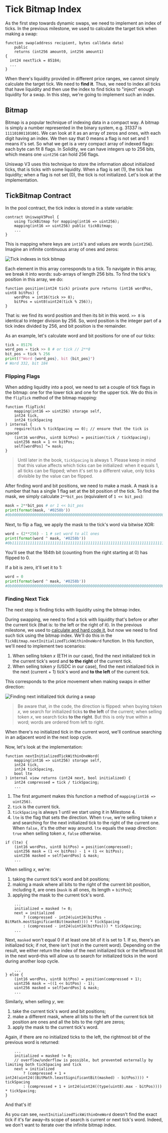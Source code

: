 # Tick Bitmap Index

As the first step towards dynamic swaps, we need to implement an index of ticks. In the previous milestone, we used to calculate the target tick when making a swap:
```solidity
function swap(address recipient, bytes calldata data)
    public
    returns (int256 amount0, int256 amount1)
{
  int24 nextTick = 85184;
  ...
}
```

When there's liquidity provided in different price ranges, we cannot simply calculate the target tick. We need to **find it**. Thus, we need to index all ticks that have liquidity and then use the index to find ticks to "inject" enough liquidity for a swap. In this step, we're going to implement such an index.

## Bitmap

Bitmap is a popular technique of indexing data in a compact way. A bitmap is simply a number represented in the binary system, e.g. 31337 is `111101001101001`. We can look at it as an array of zeros and ones, with each digit having an index.  We then say that 0 means a flag is not set and 1 means it's set. So what we get is a very compact array of indexed flags: each byte can fit 8 flags. In Solidity, we can have integers up to 256 bits, which means one `uint256` can hold 256 flags.

Uniswap V3 uses this technique to store the information about initialized ticks, that is ticks with some liquidity. When a flag is set (1), the tick has liquidity; when a flag is not set (0), the tick is not initialized. Let's look at the implementation.

## TickBitmap Contract

In the pool contract, the tick index is stored in a state variable:
```solidity
contract UniswapV3Pool {
    using TickBitmap for mapping(int16 => uint256);
    mapping(int16 => uint256) public tickBitmap;
    ...
}
```

This is mapping where keys are `int16`'s and values are words (`uint256`). Imagine an infinite continuous array of ones and zeros:

![Tick indexes in tick bitmap](images/tick_bitmap.png)

Each element in this array corresponds to a tick. To navigate in this array, we break it into words: sub-arrays of length 256 bits. To find the tick's position in this array, we do:

```solidity
function position(int24 tick) private pure returns (int16 wordPos, uint8 bitPos) {
    wordPos = int16(tick >> 8);
    bitPos = uint8(uint24(tick % 256));
}
```

That is: we find its word position and then its bit in this word. `>> 8` is identical to integer division by 256. So, word position is the integer part of a tick index divided by 256, and bit position is the remainder.

As an example, let's calculate word and bit positions for one of our ticks:
```python
tick = 85176
word_pos = tick >> 8 # or tick // 2**8
bit_pos = tick % 256
print(f"Word {word_pos}, bit {bit_pos}")
# Word 332, bit 184
```

### Flipping Flags

When adding liquidity into a pool, we need to set a couple of tick flags in the bitmap: one for the lower tick and one for the upper tick. We do this in the `flipTick` method of the bitmap mapping:
```solidity
function flipTick(
    mapping(int16 => uint256) storage self,
    int24 tick,
    int24 tickSpacing
) internal {
    require(tick % tickSpacing == 0); // ensure that the tick is spaced
    (int16 wordPos, uint8 bitPos) = position(tick / tickSpacing);
    uint256 mask = 1 << bitPos;
    self[wordPos] ^= mask;
}
```

> Until later in the book, `tickSpacing` is always 1. Please keep in mind that this value affects which ticks can be initialized: when it equals 1, all ticks can be flipped; when it's set to a different value, only ticks divisible by the value can be flipped.

After finding word and bit positions, we need to make a mask. A mask is a number that has a single 1 flag set at the bit position of the tick. To find the mask, we simply calculate `2**bit_pos` (equivalent of `1 << bit_pos`):
```python
mask = 2**bit_pos # or 1 << bit_pos
print(format(mask, '#0258b'))                                             ↓ here
#0b0000000000000000000000000000000000000000000000000000000000000000000000010000000000000000000000000000000000000000000000000000000000000000000000000000000000000000000000000000000000000000000000000000000000000000000000000000000000000000000000000000000000000000
```

Next, to flip a flag, we apply the mask to the tick's word via bitwise XOR:
```python
word = (2**256) - 1 # set word to all ones
print(format(word ^ mask, '#0258b'))                                      ↓ here
#0b1111111111111111111111111111111111111111111111111111111111111111111111101111111111111111111111111111111111111111111111111111111111111111111111111111111111111111111111111111111111111111111111111111111111111111111111111111111111111111111111111111111111111111
```

You'll see that the 184th bit (counting from the right starting at 0) has flipped to 0.

If a bit is zero, it'll set it to 1:
```python
word = 0
print(format(word ^ mask, '#0258b'))                                      ↓ here
#0b0000000000000000000000000000000000000000000000000000000000000000000000010000000000000000000000000000000000000000000000000000000000000000000000000000000000000000000000000000000000000000000000000000000000000000000000000000000000000000000000000000000000000000
```

### Finding Next Tick

The next step is finding ticks with liquidity using the bitmap index.

During swapping, we need to find a tick with liquidity that's before or after the current tick (that is: to the left or the right of it). In the previous milestone, we used to [calculate and hard code it](https://github.com/Jeiwan/uniswapv3-code/blob/85b8605c37a9065c141a234ee2c18d9507eeba22/src/UniswapV3Pool.sol#L142), but now we need to find such tick using the bitmap index. We'll do this in the `TickBitmap.nextInitializedTickWithinOneWord` function. In this function, we'll need to implement two scenarios:

1. When selling token $x$ (ETH in our case), find the next initialized tick in the current tick's word and **to the right** of the current tick.
1. When selling token $y$ (USDC in our case), find the next initialized tick in the next (current + 1) tick's word and **to the left** of the current tick.

This corresponds to the price movement when making swaps in either direction:

![Finding next initialized tick during a swap](images/find_next_tick.png)

> Be aware that, in the code, the direction is flipped: when buying token $x$, we search for initialized ticks **to the left** of the current; when selling token $x$, we search ticks **to the right**. But this is only true within a word; words are ordered from left to right.

When there's no initialized tick in the current word, we'll continue searching in an adjacent word in the next loop cycle.

Now, let's look at the implementation:
```solidity
function nextInitializedTickWithinOneWord(
    mapping(int16 => uint256) storage self,
    int24 tick,
    int24 tickSpacing,
    bool lte
) internal view returns (int24 next, bool initialized) {
    int24 compressed = tick / tickSpacing;
    ...
```

1. The first argument makes this function a method of `mapping(int16 => uint256)`.
1. `tick` is the current tick.
1. `tickSpacing` is always 1 until we start using it in Milestone 4.
1. `lte` is the flag that sets the direction. When `true`, we're selling token $x$ and searching for the next initialized tick to the right of the current one. When `false,` it's the other way around. `lte` equals the swap direction: `true` when selling token $x$, `false` otherwise.

```solidity
if (lte) {
    (int16 wordPos, uint8 bitPos) = position(compressed);
    uint256 mask = (1 << bitPos) - 1 + (1 << bitPos);
    uint256 masked = self[wordPos] & mask;
    ...
```

When selling $x$, we're:
1. taking the current tick's word and bit positions;
1. making a mask where all bits to the right of the current bit position, including it, are ones (`mask` is all ones, its length = `bitPos`);
1. applying the mask to the current tick's word.

```solidity
    ...
    initialized = masked != 0;
    next = initialized
        ? (compressed - int24(uint24(bitPos - BitMath.mostSignificantBit(masked)))) * tickSpacing
        : (compressed - int24(uint24(bitPos))) * tickSpacing;
    ...
```

Next, `masked` won't equal 0 if at least one bit of it is set to 1. If so, there's an initialized tick; if not, there isn't (not in the current word). Depending on the result, we either return the index of the next initialized tick or the leftmost bit in the next word–this will allow us to search for initialized ticks in the word during another loop cycle.

```solidity
    ...
} else {
    (int16 wordPos, uint8 bitPos) = position(compressed + 1);
    uint256 mask = ~((1 << bitPos) - 1);
    uint256 masked = self[wordPos] & mask;
    ...
```

Similarly, when selling $y$, we:
1. take the current tick's word and bit positions;
1. make a different mask, where all bits to the left of the current tick bit position are ones and all the bits to the right are zeros;
1. apply the mask to the current tick's word.

Again, if there are no initialized ticks to the left, the rightmost bit of the previous word is returned:
```solidity
    ...
    initialized = masked != 0;
    // overflow/underflow is possible, but prevented externally by limiting both tickSpacing and tick
    next = initialized
        ? (compressed + 1 + int24(uint24((BitMath.leastSignificantBit(masked) - bitPos)))) * tickSpacing
        : (compressed + 1 + int24(uint24((type(uint8).max - bitPos)))) * tickSpacing;
}
```

And that's it!

As you can see, `nextInitializedTickWithinOneWord` doesn't find the exact tick if it's far away–its scope of search is current or next tick's word. Indeed, we don't want to iterate over the infinite bitmap index.